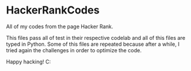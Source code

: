 # HackerRankCodes

All of my codes from the page Hacker Rank.

This files pass all of test in their respective codelab and all of this files are typed in Python.
Some of this files are repeated because after a while, I tried again the challenges in order to optimize the code.

Happy hacking! C:
